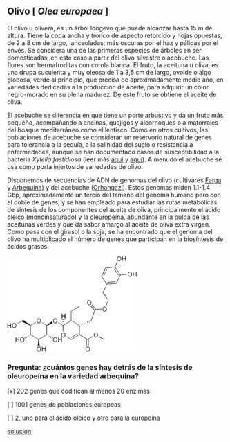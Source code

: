 
## Olivo [ *Olea europaea* ]

El olivo u olivera, es un árbol longevo que puede alcanzar hasta 15 m de altura. Tiene la copa ancha y tronco de aspecto retorcido y hojas opuestas, de 2 a 8 cm de largo, lanceoladas, más oscuras por el haz y pálidas por el envés. Se considera una de las primeras especies de árboles en ser domesticadas, en este caso a partir del olivo silvestre o acebuche. Las flores son hermafroditas con corola blanca. El fruto, la aceituna u oliva, es una drupa suculenta y muy oleosa de 1 a 3,5 cm de largo, ovoide o algo globosa, verde al principio, que precisa de aproximadamente medio año, en variedades dedicadas a la producción de aceite, para adquirir un color negro-morado en su plena madurez. De este fruto se obtiene el aceite de oliva.

El [acebuche](https://www.arbolapp.es/especies/ficha/olea-europaea) se diferencia en que tiene un porte arbustivo y da un fruto más pequeño, acompañando a encinas, quejigos y alcornoques o a matorrales del bosque mediterráneo como el lentisco. Como en otros cultivos, las poblaciones de acebuche se consideran un reservorio natural de genes para tolerancia a la sequía, a la salinidad del suelo o resistencia a enfermedades, aunque se han documentado casos de susceptibilidad a la bacteria *Xylella fastidiosa* (leer más [aquí](https://www.larioja.org/agricultura/es/agricultura/xylella-fastidiosa/xylella-fastidiosa-sintomas-medios-lucha) y [aquí](https://www.mapa.gob.es/es/agricultura/temas/sanidad-vegetal/posterxylellabaleares_tcm30-381111.pdf)). A menudo el acebuche se usa como porta injertos de variedades de olivo.

Disponemos de secuencias de ADN de genomas del olivo (cultivares [Farga](https://www.ncbi.nlm.nih.gov/pmc/articles/PMC4922053) y
[Arbequina](https://www.ncbi.nlm.nih.gov/pmc/articles/PMC8012569)) y del acebuche ([Orhangazi](https://doi.org/10.1073/pnas.1708621114)).
Estos genomas miden 1.1-1.4 Gbp, aproximadamente un tercio del tamaño del genoma humano pero con el doble de genes, 
y se han empleado para estudiar las rutas metabólicas de síntesis de los componentes del aceite de oliva,
principalmente el ácido oleico (monoinsaturado) y la [oleuropeína](https://es.wikipedia.org/wiki/Oleurope%C3%ADna),
abundante en la pulpa de las aceitunas verdes y que da sabor amargo al aceite de oliva extra virgen.
Como pasa con el girasol o la soja, se ha encontrado que el genoma del olivo ha multiplicado el
número de genes que participan en la biosíntesis de ácidos grasos.

![](./pics/oleuropeina.png)


### Pregunta: ¿cuántos genes hay detrás de la síntesis de oleuropeína en la variedad arbequina?

 [x] 202 genes que codifican al menos 20 enzimas

 [ ] 1001 genes de poblaciones europeas

 [ ] 2, uno para el ácido oleico y otro para la europeína


[solución](./Olea_europaea_solucion.md)
